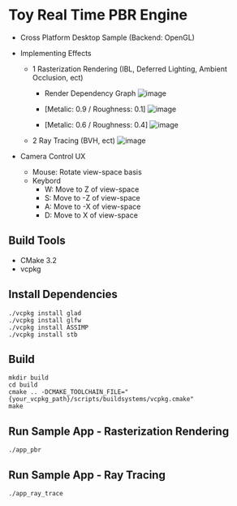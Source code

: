 # Toy Real Time PBR Engine
- Cross Platform Desktop Sample (Backend: OpenGL)

- Implementing Effects
  - 1 Rasterization Rendering (IBL, Deferred Lighting, Ambient Occlusion, ect)
    - Render Dependency Graph
      ![image](https://github.com/Windowline/Toy-PBR-Engine/assets/17508384/ba922aba-9588-434f-92d3-136f4fefdfbf)

    - [Metalic: 0.9 / Roughness: 0.1]
      ![image](https://github.com/Windowline/ToyRenderer/assets/17508384/28df3a4e-9c4d-4cca-bb7d-85bf422d8151)

    - [Metalic: 0.6 / Roughness: 0.4]
      ![image](https://github.com/Windowline/ToyRenderer/assets/17508384/9166d4bf-ed49-4649-96b0-6dce5239d380)
      
  - 2 Ray Tracing (BVH, ect)
      ![image](https://github.com/user-attachments/assets/269ab8cb-f933-4c4b-9ace-7984c17ab1b3)


- Camera Control UX
  - Mouse: Rotate view-space basis 
  - Keybord
    - W: Move to Z of view-space
    - S: Move to -Z of view-space
    - A: Move to -X of view-space
    - D: Move to X of view-space


## Build Tools
- CMake 3.2
- vcpkg

## Install Dependencies
```
./vcpkg install glad
./vcpkg install glfw
./vcpkg install ASSIMP
./vcpkg install stb
```

## Build
```
mkdir build
cd build
cmake .. -DCMAKE_TOOLCHAIN_FILE="{your_vcpkg_path}/scripts/buildsystems/vcpkg.cmake"
make
```

## Run Sample App - Rasterization Rendering
```
./app_pbr
```

## Run Sample App - Ray Tracing
```
./app_ray_trace
```


  
